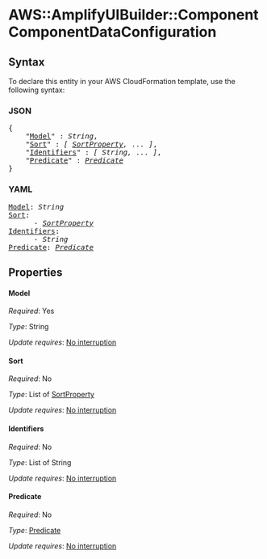 # AWS::AmplifyUIBuilder::Component ComponentDataConfiguration

## Syntax

To declare this entity in your AWS CloudFormation template, use the following syntax:

### JSON

<pre>
{
    "<a href="#model" title="Model">Model</a>" : <i>String</i>,
    "<a href="#sort" title="Sort">Sort</a>" : <i>[ <a href="sortproperty.md">SortProperty</a>, ... ]</i>,
    "<a href="#identifiers" title="Identifiers">Identifiers</a>" : <i>[ String, ... ]</i>,
    "<a href="#predicate" title="Predicate">Predicate</a>" : <i><a href="predicate.md">Predicate</a></i>
}
</pre>

### YAML

<pre>
<a href="#model" title="Model">Model</a>: <i>String</i>
<a href="#sort" title="Sort">Sort</a>: <i>
      - <a href="sortproperty.md">SortProperty</a></i>
<a href="#identifiers" title="Identifiers">Identifiers</a>: <i>
      - String</i>
<a href="#predicate" title="Predicate">Predicate</a>: <i><a href="predicate.md">Predicate</a></i>
</pre>

## Properties

#### Model

_Required_: Yes

_Type_: String

_Update requires_: [No interruption](https://docs.aws.amazon.com/AWSCloudFormation/latest/UserGuide/using-cfn-updating-stacks-update-behaviors.html#update-no-interrupt)

#### Sort

_Required_: No

_Type_: List of <a href="sortproperty.md">SortProperty</a>

_Update requires_: [No interruption](https://docs.aws.amazon.com/AWSCloudFormation/latest/UserGuide/using-cfn-updating-stacks-update-behaviors.html#update-no-interrupt)

#### Identifiers

_Required_: No

_Type_: List of String

_Update requires_: [No interruption](https://docs.aws.amazon.com/AWSCloudFormation/latest/UserGuide/using-cfn-updating-stacks-update-behaviors.html#update-no-interrupt)

#### Predicate

_Required_: No

_Type_: <a href="predicate.md">Predicate</a>

_Update requires_: [No interruption](https://docs.aws.amazon.com/AWSCloudFormation/latest/UserGuide/using-cfn-updating-stacks-update-behaviors.html#update-no-interrupt)
